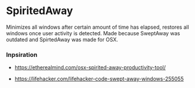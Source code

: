 # SpiritedAway
Minimizes all windows after certain amount of time has elapsed, restores all windows once user activity is detected. Made because SweptAway was outdated and SpirtedAway was made for OSX.

### Inpsiration
+ https://etherealmind.com/osx-spirited-away-productivity-tool/

+ https://lifehacker.com/lifehacker-code-swept-away-windows-255055